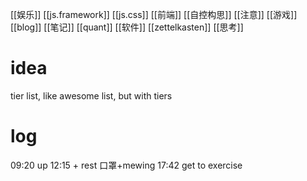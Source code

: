 [[娱乐]]
[[js.framework]]
[[js.css]]
[[前端]]
[[自控构思]]
[[注意]]
[[游戏]]
[[blog]]
[[笔记]]
[[quant]]
[[软件]]
[[zettelkasten]]
[[思考]]
# idea
tier list, like awesome list, but with tiers
# log
09:20 up
12:15 + rest 口罩+mewing
17:42 get to exercise